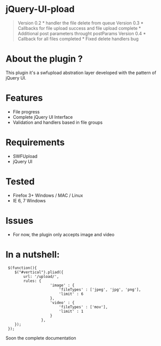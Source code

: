 # jQuery-UI-pload
> Version 0.2
	* handler the file delete from queue
> Version 0.3
    * Callbacks for file upload success and file upload complete
    * Additional post parameters throught postParams
> Version 0.4
    * Callback for all files completed
    * Fixed delete handlers bug	

# About the plugin ?

This plugin it's a swfupload abstration layer developed with the pattern of jQuery UI.

# Features

* File progress
* Complete jQuery UI Interface
* Validation and handlers based in file groups


# Requirements

* SWFUpload
* jQuery UI

# Tested

* Firefox 3+ Windows / MAC / Linux
* IE 6, 7 Windows

# Issues

* For now, the plugin only accepts image and video


# In a nutshell:
     $(function(){
        $("#vertical").pliad({
			url: '/upload/',
			rules: {
						'image' : {
							'fileTypes' : ['jpeg', 'jpg', 'png'],
							'limit' : 6
						},
						'video' : {
							'fileTypes' : ['mov'],
							'limit' : 1
						}
					},
		});
     });

Soon the complete documentation